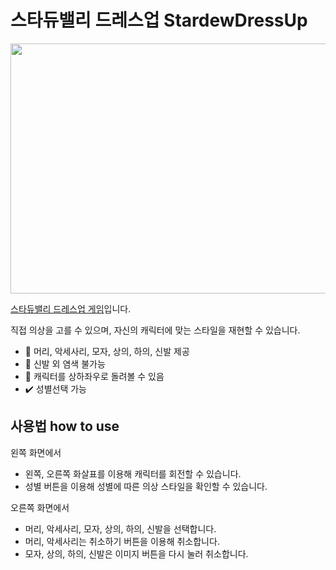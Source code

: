 # 스타듀밸리 드레스업 StardewDressUp 

<img src="https://user-images.githubusercontent.com/81071162/158763144-c0c7fdaa-57c4-4624-8242-60ec18f9e6dd.png" width="900" height="400">

[스타듀밸리 드레스업 게임](https://seunga906.github.io/StardewDressUp/)입니다.

직접 의상을 고를 수 있으며, 자신의 캐릭터에 맞는 스타일을 재현할 수 있습니다.

* :shirt: 머리, 악세사리, 모자, 상의, 하의, 신발 제공
* :art: 신발 외 염색 불가능
* :arrows_counterclockwise: 캐릭터를 상하좌우로 돌려볼 수 있음
* :heavy_check_mark: 성별선택 가능


## 사용법 how to use

왼쪽 화면에서 
* 왼쪽, 오른쪽 화살표를 이용해 캐릭터를 회전할 수 있습니다.
* 성별 버튼을 이용해 성별에 따른 의상 스타일을 확인할 수 있습니다.

오른쪽 화면에서
* 머리, 악세사리, 모자, 상의, 하의, 신발을 선택합니다.
* 머리, 악세사리는 취소하기 버튼을 이용해 취소합니다.
* 모자, 상의, 하의, 신발은 이미지 버튼을 다시 눌러 취소합니다.
